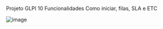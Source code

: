 Projeto GLPI 10
Funcionalidades
Como iniciar, filas, SLA e ETC



![image](https://user-images.githubusercontent.com/87589065/200407402-5e5b12cb-ca24-4a8f-871f-5f6e239b4b62.png)
